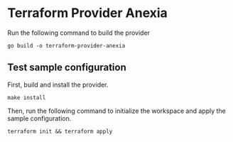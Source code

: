 # Terraform Provider Anexia

Run the following command to build the provider

```shell
go build -o terraform-provider-anexia
```

## Test sample configuration

First, build and install the provider.

```shell
make install
```

Then, run the following command to initialize the workspace and apply the sample configuration.

```shell
terraform init && terraform apply
```
